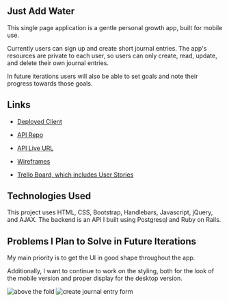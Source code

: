 ## Just Add Water

This single page application is a gentle personal growth app, built for mobile use.

Currently users can sign up and create short journal entries. The app's resources are private to each user, so users can only create, read, update, and delete their own journal entries.

In future iterations users will also be able to set goals and note their progress towards those goals.


## Links

* [Deployed Client](https://rivermagnetic.github.io/client-just-add-water/)

* [API Repo](https://github.com/RiverMagnetic/api-rails-just-add-water)

* [API Live URL](https://api-rails-just-add-water.herokuapp.com/)

* [Wireframes](https://github.com/RiverMagnetic/client-just-add-water/blob/master/just-add-water-original-wireframes.jpg)

* [Trello Board, which includes User Stories](https://trello.com/b/SyRpniLn)


## Technologies Used

This project uses HTML, CSS, Bootstrap, Handlebars, Javascript, jQuery, and AJAX. The backend is an API I built using Postgresql and Ruby on Rails.


## Problems I Plan to Solve in Future Iterations

My main priority is to get the UI in good shape throughout the app. 

Additionally, I want to continue to work on the styling, both for the look of the mobile version and proper display for the desktop version.


![above the fold](https://i.imgur.com/OLgpSWX.png)  ![create journal entry form](https://i.imgur.com/j9GCRIK.png)